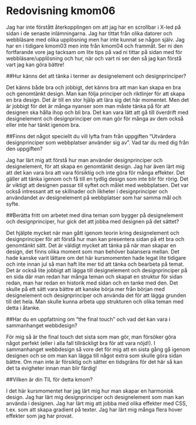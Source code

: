 ---
---
Redovisning kmom06
=========================

Jag har inte förstått återkopplingen om att jag har en scrollbar i X-led på sidan i de senaste inlämningarna. Jag har tittat från olika datorer och webbläsare med olika upplösning men har inte kunnat se någon själv. Jag har en i tidigare kmom03 men inte från kmom04 och frammåt. Ser ni den fortfarande vore jag tacksam om lite tips på vad ni tittar på sidan med för webbläsare/upplösning och hur, när och vart ni ser den så jag kan förstå vart jag kan göra bättre!

##Hur känns det att tänka i termer av designelement och designprinciper?

Det känns både bra och jobbigt, det känns bra att man kan skapa en bra och genomtänkt design. Man kan följa principer och riktlinjer för att skapa en bra design. Det är till en stor hjälp att lära sig det här momentet. Men det är jobbigt för det är många nyanser som man måste tänka på för att designen ska hålla ihop och bli bra. Det kan vara lätt att gå till överdrift med designelement och designprinciper om man gör för många av dem också eller inte har tänkt igenom bra.

##Finns det något speciellt du vill lyfta fram från uppgiften “Utvärdera designprinciper som webbplatser använder sig av”. Vad tar du med dig från den uppgiften?

Jag har lärt mig att förstå hur man använder designprinciper och designelement, för att skapa en genomtänkt design. Jag har även lärt mig att det kan vara bra att vara försiktig och inte göra för många effekter. Det gäller att tänka igenom och få till en tydlig design som inte blir för rörig. Det är viktigt att designen passar till syftet och målet med webbplatsen. Det var också intressant att se skillnader och likheter i designprinciper och användandet av designelement på webbplatser som har samma mål och syfte.

##Berätta fritt om arbetet med dina teman som bygger på designelement och designprinciper, hur gick det att jobba med designen på det sättet?

Det hjälpte mycket när man gått igenom teorin kring designelement och designprinciper för att förstå hur man kan presentera sidan på ett bra och genomtänkt sätt.
Det är väldigt mycket att tänka på när man skapar en design, det finns olika moment som man behöver balansera mellan. Det hade kanske varit lättare om det här kursmomenten hade legat lite tidigare och inte innan jul så man haft lite mer tid att tänka och bearbeta på temat. Det är också lite jobbigt att lägga till designelement och designprinciper på en sida där man redan har många teman och skapat en struktur för sidan redan, man har redan en historik med sidan och en tanke med den. Det skulle på ett sätt vara bättre att kanske börja mer från början med designelement och designprinciper och använda det för att lägga grunden till det hela. Man skulle kunna arbeta upp strukturen och olika teman med detta i åtanke.

##Har du en uppfattning om “the final touch” och vad det kan vara i sammanhanget webbdesign?

För mig så är the final touch det sista som man gör, man försöker göra något perfekt (eller i alla fall tillräckligt bra för att vara nöjd!). I sammanhanget webbdesign så vore det för mig att en sista gång gå igenom designen och se om man kan lägga till något extra som skulle göra sidan bättre. Om man inte är försiktig och sätter en tidsgräns för det här så kan det ta evigheter innan man blir färdig!

##Vilken är din TIL för detta kmom?

I det här kursmomentet har jag lärt mig hur man skapar en harmonisk design. Jag har lärt mig designprinciper och designelement som man kan använda i designen. Jag har lärt mig att jobba med olika effekter med CSS, t.ex. som att skapa gradient på texter. Jag har lärt mig många flera hover effekter som jag har provat.
